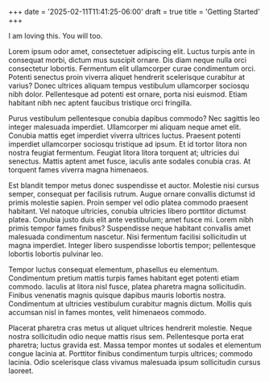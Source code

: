 +++
date = '2025-02-11T11:41:25-06:00'
draft = true
title = 'Getting Started'
+++

I am loving this. You will too.

Lorem ipsum odor amet, consectetuer adipiscing elit. Luctus turpis ante in consequat morbi, dictum mus suscipit ornare. Dis diam neque nulla orci consectetur lobortis. Fermentum elit ullamcorper curae condimentum orci. Potenti senectus proin viverra aliquet hendrerit scelerisque curabitur at varius? Donec ultrices aliquam tempus vestibulum ullamcorper sociosqu nibh dolor. Pellentesque ad potenti est ornare, porta nisi euismod. Etiam habitant nibh nec aptent faucibus tristique orci fringilla.

Purus vestibulum pellentesque conubia dapibus commodo? Nec sagittis leo integer malesuada imperdiet. Ullamcorper mi aliquam neque amet elit. Conubia mattis eget imperdiet viverra ultrices luctus. Praesent potenti imperdiet ullamcorper sociosqu tristique ad ipsum. Et id tortor litora non nostra feugiat fermentum. Feugiat litora litora torquent at; ultricies dui senectus. Mattis aptent amet fusce, iaculis ante sodales conubia cras. At torquent fames viverra magna himenaeos.

Est blandit tempor metus donec suspendisse et auctor. Molestie nisi cursus semper, consequat per facilisis rutrum. Augue ornare convallis dictumst id primis molestie sapien. Proin semper vel odio platea commodo praesent habitant. Vel natoque ultricies, conubia ultricies libero porttitor dictumst platea. Conubia justo duis elit ante vestibulum; amet fusce mi. Lorem nibh primis tempor fames finibus? Suspendisse neque habitant convallis amet malesuada condimentum nascetur. Nisi fermentum facilisi sollicitudin ut magna imperdiet. Integer libero suspendisse lobortis tempor; pellentesque lobortis lobortis pulvinar leo.

Tempor luctus consequat elementum, phasellus eu elementum. Condimentum pretium mattis turpis fames habitant eget potenti etiam commodo. Iaculis at litora nisl fusce, platea pharetra magna sollicitudin. Finibus venenatis magnis quisque dapibus mauris lobortis nostra. Condimentum at ultricies vestibulum curabitur magnis dictum. Mollis quis accumsan nisl in fames montes, velit himenaeos commodo.

Placerat pharetra cras metus ut aliquet ultrices hendrerit molestie. Neque nostra sollicitudin odio neque mattis risus sem. Pellentesque porta erat pharetra; luctus gravida est. Massa tempor montes ut sodales et elementum congue lacinia at. Porttitor finibus condimentum turpis ultrices; commodo lacinia. Odio scelerisque class vivamus malesuada ipsum sollicitudin cursus laoreet.